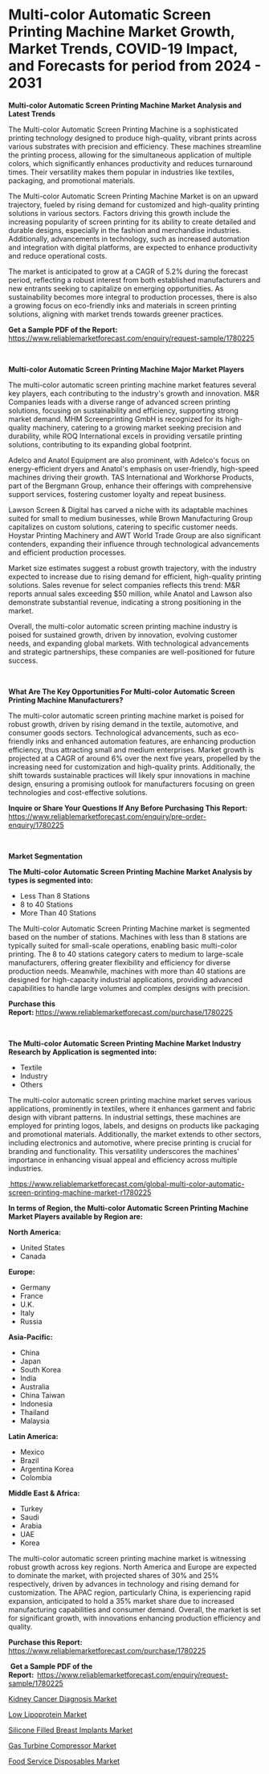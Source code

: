 <p><h1>Multi-color Automatic Screen Printing Machine Market Growth, Market Trends, COVID-19 Impact, and Forecasts for period from 2024 - 2031</h1></p><p><strong>Multi-color Automatic Screen Printing Machine Market Analysis and Latest Trends</strong></p>
<p><p>The Multi-color Automatic Screen Printing Machine is a sophisticated printing technology designed to produce high-quality, vibrant prints across various substrates with precision and efficiency. These machines streamline the printing process, allowing for the simultaneous application of multiple colors, which significantly enhances productivity and reduces turnaround times. Their versatility makes them popular in industries like textiles, packaging, and promotional materials.</p><p>The Multi-color Automatic Screen Printing Machine Market is on an upward trajectory, fueled by rising demand for customized and high-quality printing solutions in various sectors. Factors driving this growth include the increasing popularity of screen printing for its ability to create detailed and durable designs, especially in the fashion and merchandise industries. Additionally, advancements in technology, such as increased automation and integration with digital platforms, are expected to enhance productivity and reduce operational costs.</p><p>The market is anticipated to grow at a CAGR of 5.2% during the forecast period, reflecting a robust interest from both established manufacturers and new entrants seeking to capitalize on emerging opportunities. As sustainability becomes more integral to production processes, there is also a growing focus on eco-friendly inks and materials in screen printing solutions, aligning with market trends towards greener practices.</p></p>
<p><strong>Get a Sample PDF of the Report:&nbsp;</strong> <a href="https://www.reliablemarketforecast.com/enquiry/request-sample/1780225?utm_campaign=1500&utm_medium=2&utm_source=Github&utm_content=ia&utm_term=09102024&utm_id=multi-color-automatic-screen-printing-machine">https://www.reliablemarketforecast.com/enquiry/request-sample/1780225</a></p>
<p>&nbsp;</p>
<p><strong>Multi-color Automatic Screen Printing Machine Major Market Players</strong></p>
<p><p>The multi-color automatic screen printing machine market features several key players, each contributing to the industry's growth and innovation. M&R Companies leads with a diverse range of advanced screen printing solutions, focusing on sustainability and efficiency, supporting strong market demand. MHM Screenprinting GmbH is recognized for its high-quality machinery, catering to a growing market seeking precision and durability, while ROQ International excels in providing versatile printing solutions, contributing to its expanding global footprint.</p><p>Adelco and Anatol Equipment are also prominent, with Adelco's focus on energy-efficient dryers and Anatol's emphasis on user-friendly, high-speed machines driving their growth. TAS International and Workhorse Products, part of the Bergmann Group, enhance their offerings with comprehensive support services, fostering customer loyalty and repeat business.</p><p>Lawson Screen & Digital has carved a niche with its adaptable machines suited for small to medium businesses, while Brown Manufacturing Group capitalizes on custom solutions, catering to specific customer needs. Hoystar Printing Machinery and AWT World Trade Group are also significant contenders, expanding their influence through technological advancements and efficient production processes.</p><p>Market size estimates suggest a robust growth trajectory, with the industry expected to increase due to rising demand for efficient, high-quality printing solutions. Sales revenue for select companies reflects this trend: M&R reports annual sales exceeding $50 million, while Anatol and Lawson also demonstrate substantial revenue, indicating a strong positioning in the market.</p><p>Overall, the multi-color automatic screen printing machine industry is poised for sustained growth, driven by innovation, evolving customer needs, and expanding global markets. With technological advancements and strategic partnerships, these companies are well-positioned for future success.</p></p>
<p>&nbsp;</p>
<p><strong>What Are The Key Opportunities For Multi-color Automatic Screen Printing Machine Manufacturers?</strong></p>
<p><p>The multi-color automatic screen printing machine market is poised for robust growth, driven by rising demand in the textile, automotive, and consumer goods sectors. Technological advancements, such as eco-friendly inks and enhanced automation features, are enhancing production efficiency, thus attracting small and medium enterprises. Market growth is projected at a CAGR of around 6% over the next five years, propelled by the increasing need for customization and high-quality prints. Additionally, the shift towards sustainable practices will likely spur innovations in machine design, ensuring a promising outlook for manufacturers focusing on green technologies and cost-effective solutions.</p></p>
<p><strong>Inquire or Share Your Questions If Any Before Purchasing This Report:</strong> <a href="https://www.reliablemarketforecast.com/enquiry/pre-order-enquiry/1780225?utm_campaign=1500&utm_medium=2&utm_source=Github&utm_content=ia&utm_term=09102024&utm_id=multi-color-automatic-screen-printing-machine">https://www.reliablemarketforecast.com/enquiry/pre-order-enquiry/1780225</a></p>
<p>&nbsp;</p>
<p><strong>Market Segmentation</strong></p>
<p><strong>The Multi-color Automatic Screen Printing Machine Market Analysis by types is segmented into:</strong></p>
<p><ul><li>Less Than 8 Stations</li><li>8 to 40 Stations</li><li>More Than 40 Stations</li></ul></p>
<p><p>The Multi-color Automatic Screen Printing Machine market is segmented based on the number of stations. Machines with less than 8 stations are typically suited for small-scale operations, enabling basic multi-color printing. The 8 to 40 stations category caters to medium to large-scale manufacturers, offering greater flexibility and efficiency for diverse production needs. Meanwhile, machines with more than 40 stations are designed for high-capacity industrial applications, providing advanced capabilities to handle large volumes and complex designs with precision.</p></p>
<p><strong>Purchase this Report:&nbsp;</strong><a href="https://www.reliablemarketforecast.com/purchase/1780225?utm_campaign=1500&utm_medium=2&utm_source=Github&utm_content=ia&utm_term=09102024&utm_id=multi-color-automatic-screen-printing-machine">https://www.reliablemarketforecast.com/purchase/1780225</a></p>
<p>&nbsp;</p>
<p><strong>The Multi-color Automatic Screen Printing Machine Market Industry Research by Application is segmented into:</strong></p>
<p><ul><li>Textile</li><li>Industry</li><li>Others</li></ul></p>
<p><p>The multi-color automatic screen printing machine market serves various applications, prominently in textiles, where it enhances garment and fabric design with vibrant patterns. In industrial settings, these machines are employed for printing logos, labels, and designs on products like packaging and promotional materials. Additionally, the market extends to other sectors, including electronics and automotive, where precise printing is crucial for branding and functionality. This versatility underscores the machines' importance in enhancing visual appeal and efficiency across multiple industries.</p></p>
<p><a href="https://www.reliablemarketforecast.com/global-multi-color-automatic-screen-printing-machine-market-r1780225?utm_campaign=1500&utm_medium=2&utm_source=Github&utm_content=ia&utm_term=09102024&utm_id=multi-color-automatic-screen-printing-machine">&nbsp;https://www.reliablemarketforecast.com/global-multi-color-automatic-screen-printing-machine-market-r1780225</a></p>
<p><strong>In terms of Region, the Multi-color Automatic Screen Printing Machine Market Players available by Region are:</strong></p>
<p>
    <p> <strong> North America: </strong>
        <ul>
            <li>United States</li>
            <li>Canada</li>
        </ul>
        </p> 
    <p> <strong> Europe: </strong>
        <ul>
            <li>Germany</li>
            <li>France</li>
            <li>U.K.</li>
            <li>Italy</li>
            <li>Russia</li>
        </ul>
        </p> 
    <p> <strong> Asia-Pacific: </strong>
        <ul>
            <li>China</li>
            <li>Japan</li>
            <li>South Korea</li>
            <li>India</li>
            <li>Australia</li>
            <li>China Taiwan</li>
            <li>Indonesia</li>
            <li>Thailand</li>
            <li>Malaysia</li>
        </ul>
        </p> 
    <p> <strong> Latin America: </strong>
        <ul>
            <li>Mexico</li>
            <li>Brazil</li>
            <li>Argentina Korea</li>
            <li>Colombia</li>
        </ul>
        </p> 
    <p> <strong> Middle East & Africa: </strong>
        <ul>
            <li>Turkey</li>
            <li>Saudi</li>
            <li>Arabia</li>
            <li>UAE</li>
            <li>Korea</li>
        </ul>
    </p>
    </p>
<p><p>The multi-color automatic screen printing machine market is witnessing robust growth across key regions. North America and Europe are expected to dominate the market, with projected shares of 30% and 25% respectively, driven by advances in technology and rising demand for customization. The APAC region, particularly China, is experiencing rapid expansion, anticipated to hold a 35% market share due to increased manufacturing capabilities and consumer demand. Overall, the market is set for significant growth, with innovations enhancing production efficiency and quality.</p></p>
<p><strong>Purchase this Report: </strong><a href="https://www.reliablemarketforecast.com/purchase/1780225?utm_campaign=1500&utm_medium=2&utm_source=Github&utm_content=ia&utm_term=09102024&utm_id=multi-color-automatic-screen-printing-machine">https://www.reliablemarketforecast.com/purchase/1780225</a></p>
<p>&nbsp;<strong>Get a Sample PDF of the Report:&nbsp;&nbsp;</strong><a href="https://www.reliablemarketforecast.com/enquiry/request-sample/1780225?utm_campaign=1500&utm_medium=2&utm_source=Github&utm_content=ia&utm_term=09102024&utm_id=multi-color-automatic-screen-printing-machine">https://www.reliablemarketforecast.com/enquiry/request-sample/1780225</a></p>
<p><strong></strong></p>
<p><p><a href="https://www.linkedin.com/pulse/mapping-kidney-cancer-diagnosis-market-trends-challenges-breakthroughs-xjoge?trackingId=wvhNZhmvTzS%2BiPWXC1wxDA%3D%3D&utm_campaign=1500&utm_medium=2&utm_source=Github&utm_content=ia&utm_term=09102024&utm_id=multi-color-automatic-screen-printing-machine">Kidney Cancer Diagnosis Market</a></p><p><a href="https://www.linkedin.com/pulse/comprehensive-look-product-type-solidliquid-application-meat-6nn5e?trackingId=HIqX%2FpMDRFuXE4r4hU%2BqJw%3D%3D&utm_campaign=1500&utm_medium=2&utm_source=Github&utm_content=ia&utm_term=09102024&utm_id=multi-color-automatic-screen-printing-machine">Low Lipoprotein Market</a></p><p><a href="https://www.linkedin.com/pulse/silicone-filled-breast-implants-market-emerging-trends-future-8b4ie?trackingId=fqnJJS5bTpS3ztfSV7%2FgHw%3D%3D&utm_campaign=1500&utm_medium=2&utm_source=Github&utm_content=ia&utm_term=09102024&utm_id=multi-color-automatic-screen-printing-machine">Silicone Filled Breast Implants Market</a></p><p><a href="https://www.linkedin.com/pulse/global-perspectives-gas-turbine-compressor-market-trends-forecast-qnxef?trackingId=j8X6QeTwQpK8ScNLYTTq7A%3D%3D&utm_campaign=1500&utm_medium=2&utm_source=Github&utm_content=ia&utm_term=09102024&utm_id=multi-color-automatic-screen-printing-machine">Gas Turbine Compressor Market</a></p><p><a href="https://issuu.com/reportprime-2/docs/food-service-disposables-market-siz_59fad1e6d57833?utm_campaign=1500&utm_medium=2&utm_source=Github&utm_content=ia&utm_term=09102024&utm_id=multi-color-automatic-screen-printing-machine">Food Service Disposables Market</a></p></p>